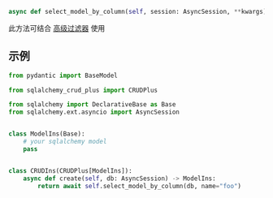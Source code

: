 ```py
async def select_model_by_column(self, session: AsyncSession, **kwargs) -> Model | None:
```

此方法可结合 [高级过滤器](../advanced/filter.md) 使用

## 示例

```py title="select_model_by_cloumn" hl_lines="16"
from pydantic import BaseModel

from sqlalchemy_crud_plus import CRUDPlus

from sqlalchemy import DeclarativeBase as Base
from sqlalchemy.ext.asyncio import AsyncSession


class ModelIns(Base):
    # your sqlalchemy model
    pass


class CRUDIns(CRUDPlus[ModelIns]):
    async def create(self, db: AsyncSession) -> ModelIns:
        return await self.select_model_by_column(db, name="foo")
```
